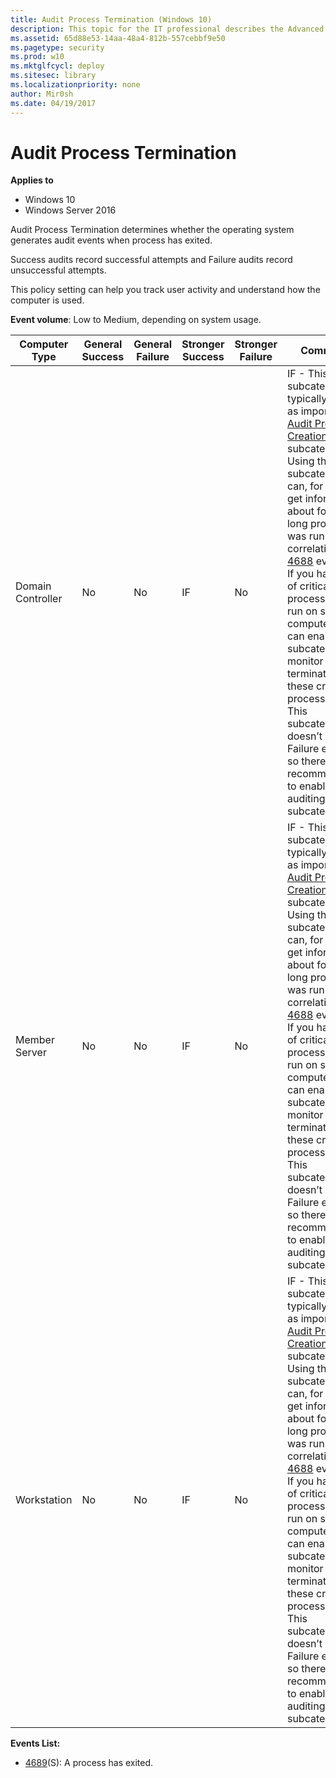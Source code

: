 ```yaml
---
title: Audit Process Termination (Windows 10)
description: This topic for the IT professional describes the Advanced Security Audit policy setting, Audit Process Termination, which determines whether the operating system generates audit events when an attempt is made to end a process.
ms.assetid: 65d88e53-14aa-48a4-812b-557cebbf9e50
ms.pagetype: security
ms.prod: w10
ms.mktglfcycl: deploy
ms.sitesec: library
ms.localizationpriority: none
author: Mir0sh
ms.date: 04/19/2017
---
```


# Audit Process Termination

**Applies to**
-   Windows 10
-   Windows Server 2016


Audit Process Termination determines whether the operating system generates audit events when process has exited.

Success audits record successful attempts and Failure audits record unsuccessful attempts.

This policy setting can help you track user activity and understand how the computer is used.

**Event volume**: Low to Medium, depending on system usage.

| Computer Type     | General Success | General Failure | Stronger Success | Stronger Failure | Comments                                                                                                                                                                                                                                                                                                                                                                                                                                                                                                                                                                                |
|-------------------|-----------------|-----------------|------------------|------------------|-----------------------------------------------------------------------------------------------------------------------------------------------------------------------------------------------------------------------------------------------------------------------------------------------------------------------------------------------------------------------------------------------------------------------------------------------------------------------------------------------------------------------------------------------------------------------------------------|
| Domain Controller | No              | No              | IF               | No               | IF - This subcategory typically is not as important as [Audit Process Creation](audit-process-creation.md) subcategory. Using this subcategory you can, for example get information about for how long process was run in correlation with [4688](event-4688.md) event. <br>If you have a list of critical processes that run on some computers, you can enable this subcategory to monitor for termination of these critical processes. <br>This subcategory doesn’t have Failure events, so there is no recommendation to enable Failure auditing for this subcategory. |
| Member Server     | No              | No              | IF               | No               | IF - This subcategory typically is not as important as [Audit Process Creation](audit-process-creation.md) subcategory. Using this subcategory you can, for example get information about for how long process was run in correlation with [4688](event-4688.md) event. <br>If you have a list of critical processes that run on some computers, you can enable this subcategory to monitor for termination of these critical processes. <br>This subcategory doesn’t have Failure events, so there is no recommendation to enable Failure auditing for this subcategory. |
| Workstation       | No              | No              | IF               | No               | IF - This subcategory typically is not as important as [Audit Process Creation](audit-process-creation.md) subcategory. Using this subcategory you can, for example get information about for how long process was run in correlation with [4688](event-4688.md) event. <br>If you have a list of critical processes that run on some computers, you can enable this subcategory to monitor for termination of these critical processes. <br>This subcategory doesn’t have Failure events, so there is no recommendation to enable Failure auditing for this subcategory. |

**Events List:**

-   [4689](event-4689.md)(S): A process has exited.

